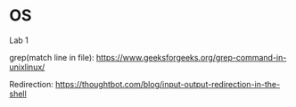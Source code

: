 # OS
Lab 1

grep(match line in file): https://www.geeksforgeeks.org/grep-command-in-unixlinux/ 

Redirection: https://thoughtbot.com/blog/input-output-redirection-in-the-shell
